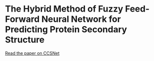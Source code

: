 # The Hybrid Method of Fuzzy Feed-Forward Neural Network for Predicting Protein Secondary Structure
[Read the paper on CCSNet](https://www.ccsenet.org/journal/index.php/cis/article/view/20614)



